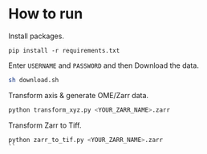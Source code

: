 # How to run

Install packages.

```
pip install -r requirements.txt
```

Enter `USERNAME` and `PASSWORD` and then Download the data.

```bash
sh download.sh
```

Transform axis & generate OME/Zarr data.

```python
python transform_xyz.py <YOUR_ZARR_NAME>.zarr
```

Transform Zarr to Tiff.

```python
python zarr_to_tif.py <YOUR_ZARR_NAME>.zarr
``